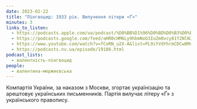 ```yaml
---
date: 2023-02-22
title: "Лінгвоцид: 1933 рік. Вилучення літери «Ґ»"
minutes: 3
links_to_listen:
  - https://podcasts.apple.com/ua/podcast/%D0%BB%D1%96%D0%BD%D0%B3%D0%B2%D0%BE%D1%86%D0%B8%D0%B4-1933-%D1%80%D1%96%D0%BA-%D0%B2%D0%B8%D0%BB%D1%83%D1%87%D0%B5%D0%BD%D0%BD%D1%8F-%D0%BB%D1%96%D1%82%D0%B5%D1%80%D0%B8-%D2%91/id1581632743?i=1000601078878
  - https://podcasts.google.com/feed/aHR0cHM6Ly9hbmNob3IuZm0vcy81Y2NlN2UzOC9wb2RjYXN0L3Jzcw/episode/NjYyNTYwYzUtYWZhMC00OTc0LWJiNzktZDNlNGM5ZWU5Yjlm?sa=X&ved=0CAUQkfYCahcKEwj4wafu7JD-AhUAAAAAHQAAAAAQAQ
  - https://www.youtube.com/watch?v=fCoRN_u2X-A&list=PL9iYVdYhrmCDCw0McsTih8NNb-pgF3FFY&index=22
  - https://podcasts.nv.ua/episode/19186.html
podcast_lists:
  - валентність-лінгвоцид
people:
  - валентина-мержиєвська
---
```


Компартія України, за наказом з Москви, згортає українізацію та арештовує
українських письменників. Партія вилучає літеру «Ґ» з українського правопису.
